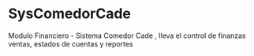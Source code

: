 # SysComedorCade
Modulo Financiero - Sistema Comedor Cade , lleva el control de finanzas ventas, estados de cuentas y reportes
